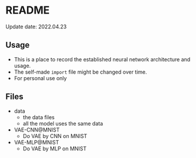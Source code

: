 # README

Update date: 2022.04.23

## Usage

- This is a place to record the established neural network architecture and usage.
- The self-made `import` file might be changed over time.
- For personal use only

## Files
- data
  - the data files
  - all the model uses the same data
- VAE-CNN@MNIST
  - Do VAE by CNN on MNIST
- VAE-MLP@MNIST
  - Do VAE by MLP on MNIST


